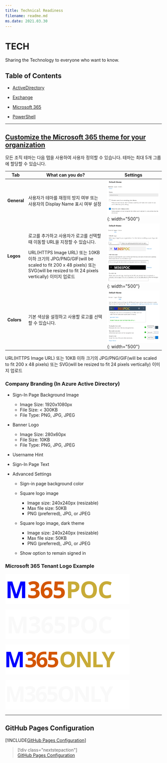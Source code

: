 ```yaml
---
title: Technical Readiness
filename: readme.md
ms.date: 2021.03.30
---
```


# TECH

Sharing the Technology to everyone who want to know.

## Table of Contents

- [ActiveDirectory](AD)

- [Exchange](Exchange)

- [Microsoft 365](Microsoft365)

- [PowerShell](PowerShell)

---

## [Customize the Microsoft 365 theme for your organization](https://docs.microsoft.com/en-us/microsoft-365/admin/setup/customize-your-organization-theme?view=o365-worldwide)

모든 조직 테마는 다음 탭을 사용하여 사용자 정의할 수 있습니다. 테마는 최대 5개 그룹에 할당할 수 있습니다.

| Tab | What can you do? | Settings |
|--|--|--|
| **General** | 사용자가 테마를 재정의 방지 여부 또는 사용자의 Display Name 표시 여부 설정 | ![General](https://github.com/kj-park/tech/blob/main/Microsoft365/media/Custom-Themes-General.png?raw=true){: width="500"} |
| **Logos** | <p>로고를 추가하고 사용자가 로고를 선택할 때 이동할 URL을 지정할 수 있습니다.</p><p>URL(HTTPS Image URL) 또는 10KB 이하 크기의 JPG/PNG/GIF(will be scaled to fit 200 x 48 pixels) 또는 SVG(will be resized to fit 24 pixels vertically) 이미지 업로드</p> | ![Logos](https://github.com/kj-park/tech/blob/main/Microsoft365/media/Custom-Themes-Logos.png?raw=true){: width="500"} |
| **Colors** | 기본 색상을 설정하고 사용할 로고를 선택할 수 있습니다. | ![Colors](https://github.com/kj-park/tech/blob/main/Microsoft365/media/Custom-Themes-Colors.png?raw=true){: width="500"} |


</p><p>URL(HTTPS Image URL) 또는 10KB 이하 크기의 JPG/PNG/GIF(will be scaled to fit 200 x 48 pixels) 또는 SVG(will be resized to fit 24 pixels vertically) 이미지 업로드</p>



### Company Branding (In Azure Active Directory)

- Sign-In Page Background Image

    - Image Size: 1920x1080px
    - File Size: < 300KB
    - File Type: PNG, JPG, JPEG

- Banner Logo

    - Image Size: 280x60px
    - File Size: 10KB
    - File Type: PNG, JPG, JPEG

- Username Hint

- Sign-In Page Text

- Advanced Settings

    - Sign-in page background color

    - Square logo image
        - Image size: 240x240px (resizable)
        - Max file size: 50KB
        - PNG (preferred), JPG, or JPEG

    - Square logo image, dark theme
        - Image size: 240x240px (resizable)
        - Max file size: 50KB
        - PNG (preferred), JPG, or JPEG

    - Show option to remain signed in

### Microsoft 365 Tenant Logo Example

![](https://github.com/kj-park/tech/blob/main/theme/m365poc-default-logo.svg?raw=true)

![](https://github.com/kj-park/tech/blob/main/theme/m365poc-alternate-logo.svg?raw=true)


![](https://github.com/kj-park/tech/blob/main/theme/m365only-default-logo.svg?raw=true)

![](https://github.com/kj-park/tech/blob/main/theme/m365only-alternate-logo.svg?raw=true)

---

## GitHub Pages Configuration

[!INCLUDE[GitHub Pages Configuration](includes/GitHub-Pages-Configuration)]

> [!div class="nextstepaction"]  
> [GitHub Pages Configuration](includes/GitHub-Pages-Configuration)
